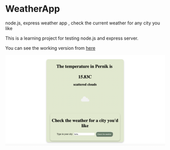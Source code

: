 # WeatherApp
 node.js, express weather app , check the current weather for any city you like

This is a learning project for testing node.js and express server.

You can see the working version from [here](https://pernik-weather.herokuapp.com)

![image](screenshot.png "Screenshot")
